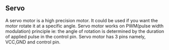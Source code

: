 ## Servo

A servo motor is a high precision motor. It could be used if you want the motor rotate it at a specific angle. 
Servo motor works on PWM(pulse width modulation) principle ie: the angle of rotation is determined by the duration of applied pulse in the control pin. 
Servo motor has 3 pins namely, VCC,GND and control pin.

